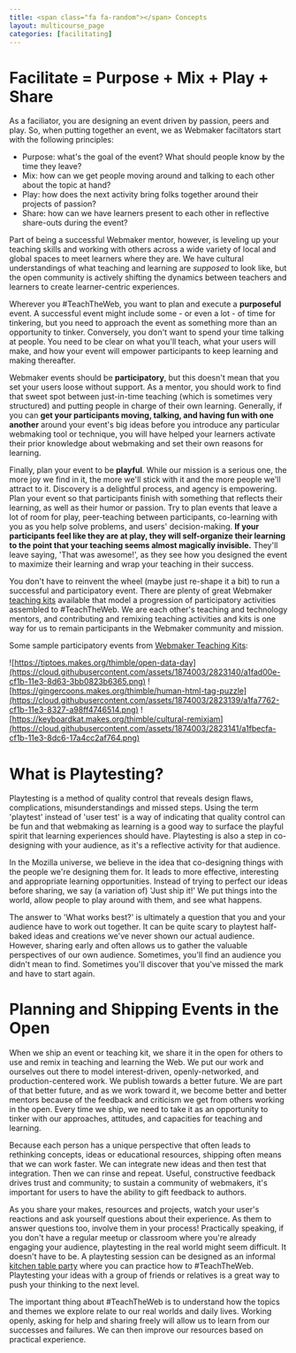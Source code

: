 ```yaml
---
title: <span class="fa fa-random"></span> Concepts
layout: multicourse_page
categories: [facilitating]
---
```


# Facilitate = Purpose + Mix + Play + Share

As a faciliator, you are designing an event driven by passion, peers and play. So, when putting together an event, we as Webmaker faciltators start with the following principles:

* Purpose: what's the goal of the event? What should people know by the time they leave?
* Mix: how can we get people moving around and talking to each other about the topic at hand?
* Play: how does the next activity bring folks together around their projects of passion?
* Share: how can we have learners present to each other in reflective share-outs during the event?

Part of being a successful Webmaker mentor, however, is leveling up your teaching skills and working with others across a wide variety of local and global spaces to meet learners where they are. We have cultural understandings of what teaching and learning are <em>supposed</em> to look like, but the open community is actively shifting the dynamics between teachers and learners to create learner-centric experiences. 

Wherever you #TeachTheWeb, you want to plan and execute a <strong>purposeful</strong> event. A successful event might include some - or even a lot - of time for tinkering, but you need to approach the event as something more than an opportunity to tinker. Conversely, you don't want to spend your time talking at people. You need to be clear on what you'll teach, what your users will make, and how your event will empower participants to keep learning and making thereafter.

Webmaker events should be <strong>participatory</strong>, but this doesn't mean that you set your users loose without support. As a mentor, you should work to find that sweet spot between just-in-time teaching (which is sometimes very structured) and putting people in charge of their own learning. Generally, if you can <strong>get your participants moving, talking, and having fun with one another</strong> around your event's big ideas before you introduce any particular webmaking tool or technique, you will have helped your learners activate their prior knowledge about webmaking and set their own reasons for learning.

Finally, plan your event to be <strong>playful</strong>. While our mission is a serious one, the more joy we find in it, the more we'll stick with it and the more people we'll attract to it. Discovery is a delightful process, and agency is empowering. Plan your event so that participants finish with something that reflects their learning, as well as their humor or passion. Try to plan events that leave a lot of room for play, peer-teaching between participants, co-learning with you as you help solve problems, and users' decision-making. <strong>If your participants feel like they are at play, they will self-organize their learning to the point that your teaching seems almost magically invisible.</strong> They'll leave saying, 'That was awesome!', as they see how you designed the event to maximize their learning and wrap your teaching in their success.

You don't have to reinvent the wheel (maybe just re-shape it a bit) to run a successful and participatory event. There are plenty of great Webmaker <a href="http://webmaker.org/teach">teaching kits</a> available that model a progression of participatory activities assembled to #TeachTheWeb. We are each other's teaching and technology mentors, and contributing and remixing teaching activities and kits is one way for us to remain participants in the Webmaker community and mission.

Some sample participatory events from [Webmaker Teaching Kits](https://webmaker.org/teach): 

![https://tiptoes.makes.org/thimble/open-data-day](https://cloud.githubusercontent.com/assets/1874003/2823140/a1fad00e-cf1b-11e3-8d63-3bb0823b6365.png)
![https://gingercoons.makes.org/thimble/human-html-tag-puzzle](https://cloud.githubusercontent.com/assets/1874003/2823139/a1fa7762-cf1b-11e3-8327-a98ff4746514.png)
![https://keyboardkat.makes.org/thimble/cultural-remixjam](https://cloud.githubusercontent.com/assets/1874003/2823141/a1fbecfa-cf1b-11e3-8dc6-17a4cc2af764.png)

# What is Playtesting?

Playtesting is a method of quality control that reveals design flaws, complications, misunderstandings and missed steps. Using the term 'playtest' instead of 'user test' is a way of indicating that quality control can be fun and that webmaking as learning is a good way to surface the playful spirit that learning experiences should have. Playtesting is also a step in co-designing with your audience, as it's a reflective activity for that audience.

In the Mozilla universe, we believe in the idea that co-designing things with the people we're designing them for. It leads to more effective, interesting and appropriate learning opportunities. Instead of trying to perfect our ideas before sharing, we say (a variation of) 'Just ship it!' We put things into the world, allow people to play around with them, and see what happens.

The answer to 'What works best?' is ultimately a question that you and your audience have to work out together. It can be quite scary to playtest half-baked ideas and creations we've never shown our actual audience. However, sharing early and often allows us to gather the valuable perspectives of our own audience. Sometimes, you'll find an audience you didn't mean to find. Sometimes you'll discover that you've missed the mark and have to start again.

# Planning and Shipping Events in the Open

When we ship an event or teaching kit, we share it in the open for others to use and remix in teaching and learning the Web. We put our work and ourselves out there to model interest-driven, openly-networked, and production-centered work. We publish towards a better future. We are part of that better future, and as we work toward it, we become better and better mentors because of the feedback and criticism we get from others working in the open. Every time we ship, we need to take it as an opportunity to tinker with our approaches, attitudes, and capacities for teaching and learning.

Because each person has a unique perspective that often leads to rethinking concepts, ideas or educational resources, shipping often means that we can work faster. We can integrate new ideas and then test that integration. Then we can rinse and repeat. Useful, constructive feedback drives trust and community; to sustain a community of webmakers, it's important for users to have the ability to gift feedback to authors.

As you share your makes, resources and projects, watch your user's reactions and ask yourself questions about their experience. As them to answer questions too, involve them in your process! Practically speaking, if you don't have a regular meetup or classroom where you're already engaging your audience, playtesting in the real world might seem difficult. It doesn't have to be. A playtesting session can be designed as an informal <a href="http://events.webmaker.org/event-guides">kitchen table party</a> where you can practice how to #TeachTheWeb. Playtesting your ideas with a group of friends or relatives is a great way to push your thinking to the next level.

The important thing about #TeachTheWeb is to understand how the topics and themes we explore relate to our real worlds and daily lives. Working openly, asking for help and sharing freely will allow us to learn from our successes and failures. We can then improve our resources based on practical experience.
